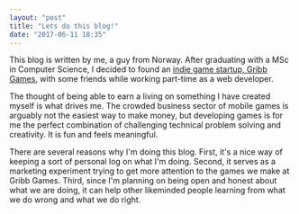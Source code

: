 ```yaml
---
layout: "post"
title: "Lets do this blog!"
date: "2017-06-11 18:35"
---
```


This blog is written by me, a guy from Norway. After graduating with a MSc in Computer Science, I decided to found an [indie game startup, Gribb Games](https://gribbgames.com), with some friends while working part-time as a web developer.

The thought of being able to earn a living on something I have created myself is what drives me. The crowded business sector of mobile games is arguably not the easiest way to make money, but developing games is for me the perfect combination of challenging technical problem solving and creativity. It is fun and feels meaningful.

There are several reasons why I'm doing this blog. First, it's a nice way of keeping a sort of personal log on what I'm doing. Second, it serves as a marketing experiment trying to get more attention to the games we make at Gribb Games. Third, since I'm planning on being open and honest about what we are doing, it can help other likeminded people learning from what we do wrong and what we do right.
